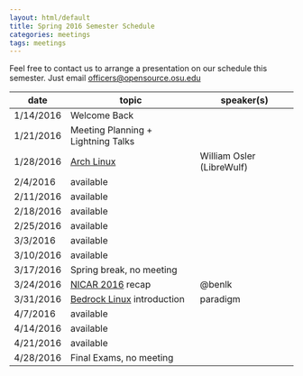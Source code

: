 ```yaml
---
layout: html/default
title: Spring 2016 Semester Schedule
categories: meetings
tags: meetings
---
```


Feel free to contact us to arrange a presentation on our schedule this semester. Just email [officers@opensource.osu.edu](mailto:officers@opensource.osu.edu)

| date	   | topic			| speaker(s)	                  |
|----------|----------------------------|---------------|
| 1/14/2016| Welcome Back                               |
| 1/21/2016| Meeting Planning + Lightning Talks         |
| 1/28/2016| [Arch Linux](https://www.archlinux.org) | William Osler (LibreWulf) |
| 2/4/2016 | available                                  |
| 2/11/2016| available                                  |
| 2/18/2016| available                                  |
| 2/25/2016| available                                  |
| 3/3/2016 | available                                  |
| 3/10/2016| available                                  |
| 3/17/2016| Spring break, no meeting                   |
| 3/24/2016| [NICAR 2016](http://www.ire.org/conferences/nicar2016/) recap | @benlk |
| 3/31/2016| [Bedrock Linux](http://bedrocklinux.org) introduction | paradigm |
| 4/7/2016 | available                                  |
| 4/14/2016| available                                  |
| 4/21/2016| available                                  |
| 4/28/2016| Final Exams, no meeting                    |
